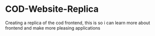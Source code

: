 # COD-Website-Replica
Creating a replica of the cod frontend, this is so i can learn more about frontend and make more pleasing applications
